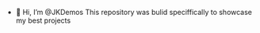 - 👋 Hi, I’m @JKDemos
This repository was bulid speciffically to showcase my best projects
<!---
JKDemos/JKDemos is a ✨ special ✨ repository because its `README.md` (this file) appears on your GitHub profile.
You can click the Preview link to take a look at your changes.
--->
